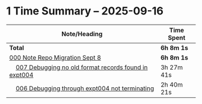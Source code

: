 # 1 Time Summary – 2025-09-16

|Note/Heading|Time Spent|
|------------|----------|
|**Total**|**6h 8m 1s**|
|[000 Note Repo Migration Sept 8](../../../../../../lan/tasks/2025/000%20Note%20Repo%20Migration%20Sept%208/000%20Note%20Repo%20Migration%20Sept%208.md)|**6h 8m 1s**|
|    [007 Debugging no old format records found in expt004](../../../../../../lan/tasks/2025/000%20Note%20Repo%20Migration%20Sept%208/investigations/007%20Debugging%20no%20old%20format%20records%20found%20in%20expt004.md)|3h 27m 41s|
|    [006 Debugging through expt004 not terminating](../../../../../../lan/tasks/2025/000%20Note%20Repo%20Migration%20Sept%208/investigations/006%20Debugging%20through%20expt004%20not%20terminating.md)|2h 40m 21s|
